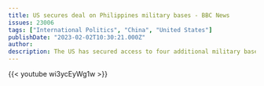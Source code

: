 ```yaml
---
title: US secures deal on Philippines military bases - BBC News
issues: 23006
tags: ["International Politics", "China", "United States"]
publishDate: "2023-02-02T10:30:21.000Z"
author: 
description: The US has secured access to four additional military bases in the Philippines to monitor the Chinese in the South China Sea and around Taiwan.
---
```


{{< youtube wi3ycEyWg1w >}}